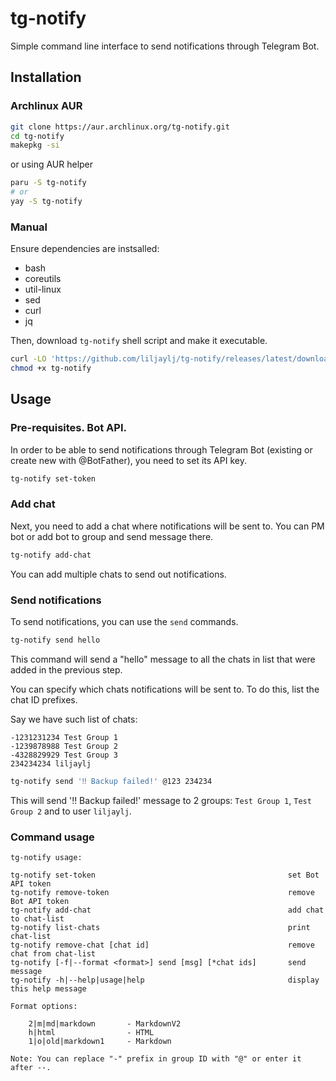 # tg-notify

Simple command line interface to send notifications through Telegram Bot.

## Installation

### Archlinux AUR

```bash
git clone https://aur.archlinux.org/tg-notify.git
cd tg-notify
makepkg -si
```

or using AUR helper

```bash
paru -S tg-notify
# or
yay -S tg-notify
```

### Manual

Ensure dependencies are instsalled:

- bash
- coreutils
- util-linux
- sed
- curl
- jq

Then, download `tg-notify` shell script and make it executable.

```bash
curl -LO 'https://github.com/liljaylj/tg-notify/releases/latest/download/tg-notify'
chmod +x tg-notify
```

## Usage

### Pre-requisites. Bot API.

In order to be able to send notifications through Telegram Bot (existing or create new with @BotFather), you need to set its API key.

```bash
tg-notify set-token
```

### Add chat

Next, you need to add a chat where notifications will be sent to. You can PM bot or add bot to group and send message there.

```bash
tg-notify add-chat
```

You can add multiple chats to send out notifications.

### Send notifications

To send notifications, you can use the `send` commands.

```bash
tg-notify send hello
```

This command will send a "hello" message to all the chats in list that were added in the previous step.

You can specify which chats notifications will be sent to. To do this, list the chat ID prefixes.

Say we have such list of chats:

```
-1231231234 Test Group 1
-1239878988 Test Group 2
-4328829929 Test Group 3
234234234 liljaylj
```

```bash
tg-notify send '‼️ Backup failed!' @123 234234
```

This will send '‼️ Backup failed!' message to 2 groups: `Test Group 1`, `Test Group 2` and to user `liljaylj`.

### Command usage

```
tg-notify usage:

tg-notify set-token                                           set Bot API token
tg-notify remove-token                                        remove Bot API token
tg-notify add-chat                                            add chat to chat-list
tg-notify list-chats                                          print chat-list
tg-notify remove-chat [chat id]                               remove chat from chat-list
tg-notify [-f|--format <format>] send [msg] [*chat ids]       send message
tg-notify -h|--help|usage|help                                display this help message

Format options:

    2|m|md|markdown       - MarkdownV2
    h|html                - HTML
    1|o|old|markdown1     - Markdown

Note: You can replace "-" prefix in group ID with "@" or enter it after --.
```
